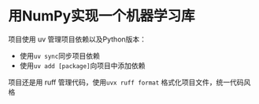 # 用NumPy实现一个机器学习库

项目使用 uv 管理项目依赖以及Python版本：
- 使用`uv sync`同步项目依赖
- 使用`uv add [package]`向项目中添加依赖

项目还是用 ruff 管理代码，使用`uvx ruff format` 格式化项目文件，统一代码风格